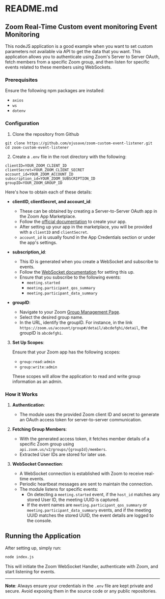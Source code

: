 # README.md

## Zoom Real-Time Custom event monitoring Event Monitoring

This nodeJS application is a good example when you want to set custom parameters not available via API to get the data that you want. This application allows you to authenticate using Zoom's Server to Server OAuth, fetch members from a specific Zoom group, and then listen for specific events related to these members using WebSockets.

### Prerequisites

Ensure the following npm packages are installed:

- `axios`
- `ws`
- `dotenv`

### Configuration

1. Clone the repository from Github
```
git clone https://github.com/ojusave/zoom-custom-event-listener.git
cd zoom-custom-event-listener
```

2. Create a `.env` file in the root directory with the following:

```
clientID=YOUR_ZOOM_CLIENT_ID
clientSecret=YOUR_ZOOM_CLIENT_SECRET
account_id=YOUR_ZOOM_ACCOUNT_ID
subscription_id=YOUR_ZOOM_SUBSCRIPTION_ID
groupID=YOUR_ZOOM_GROUP_ID
```

 Here's how to obtain each of these details:

   - **clientID, clientSecret, and account_id**:
     - These can be obtained by creating a Server-to-Server OAuth app in the Zoom App Marketplace.
     - Follow the [official documentation](https://developers.zoom.us/docs/internal-apps/s2s-oauth/) to create your app.
     - After setting up your app in the marketplace, you will be provided with a `clientID` and `clientSecret`.
     - `account_id` is usually found in the App Credentials section or under the app's settings.

   - **subscription_id**:
     - This ID is generated when you create a WebSocket and subscribe to events.
     - Follow the [WebSocket documentation](https://developers.zoom.us/docs/api/rest/websockets/) for setting this up.
     - Ensure that you subscribe to the following events:
       - `meeting.started`
       - `meeting.participant_qos_summary`
       - `meeting.participant_data_summary`

   - **groupID**:
     - Navigate to your Zoom [Group Management Page](https://zoom.us/account/group#/).
     - Select the desired group name.
     - In the URL, identify the groupID. For instance, in the link `https://zoom.us/account/group#/detail/abcdefghi/detail`, the groupID is `abcdefghi`.

3. **Set Up Scopes**:
   
   Ensure that your Zoom app has the following scopes:
   - `group:read:admin`
   - `group:write:admin`

   These scopes will allow the application to read and write group information as an admin.

### How it Works

1. **Authentication**:
    - The module uses the provided Zoom client ID and secret to generate an OAuth access token for server-to-server communication.
  
2. **Fetching Group Members**:
    - With the generated access token, it fetches member details of a specific Zoom group using `api.zoom.us/v2/groups/{groupId}/members`.
    - Extracted User IDs are stored for later use.

3. **WebSocket Connection**:
    - A WebSocket connection is established with Zoom to receive real-time events.
    - Periodic heartbeat messages are sent to maintain the connection.
    - The module listens for specific events:
      - On detecting a `meeting.started` event, if the `host_id` matches any stored User ID, the meeting UUID is captured.
      - If the event names are `meeting.participant_qos_summary` or `meeting.participant_data_summary` events, and if the meeting UUID matches the stored UUID, the event details are logged to the console.

## Running the Application

After setting up, simply run:

```bash
node index.js
```

This will initiate the Zoom WebSocket Handler, authenticate with Zoom, and start listening for events.

---

**Note**: Always ensure your credentials in the `.env` file are kept private and secure. Avoid exposing them in the source code or any public repositories.